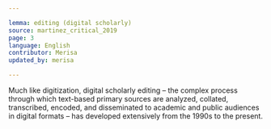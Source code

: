 ```yaml
---

lemma: editing (digital scholarly)
source: martinez_critical_2019
page: 3
language: English
contributor: Merisa
updated_by: merisa

---
```


Much like digitization, digital scholarly editing – the complex process through which text-based primary sources are analyzed, collated, transcribed, encoded, and disseminated to academic and public audiences in digital formats – has developed extensively from the 1990s to the present.
